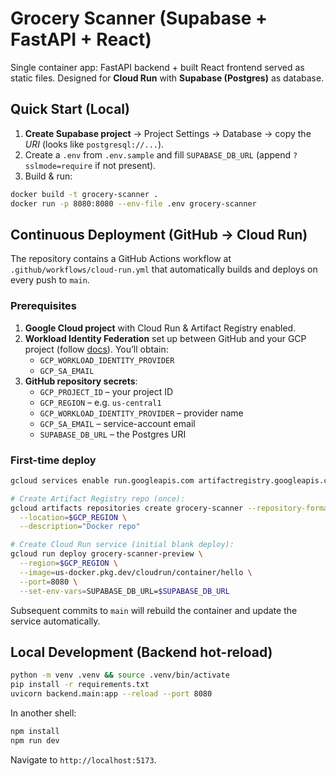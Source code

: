 # Grocery Scanner (Supabase + FastAPI + React)


Single container app: FastAPI backend + built React frontend served as static files.
Designed for **Cloud Run** with **Supabase (Postgres)** as database.


## Quick Start (Local)
1. **Create Supabase project** → Project Settings → Database → copy the *URI* (looks like `postgresql://...`).
2. Create a `.env` from `.env.sample` and fill `SUPABASE_DB_URL` (append `?sslmode=require` if not present).
3. Build & run:
```bash
docker build -t grocery-scanner .
docker run -p 8080:8080 --env-file .env grocery-scanner
```


## Continuous Deployment (GitHub → Cloud Run)

The repository contains a GitHub Actions workflow at `.github/workflows/cloud-run.yml` that automatically builds and deploys on every push to `main`.

### Prerequisites

1. **Google Cloud project** with Cloud Run & Artifact Registry enabled.
2. **Workload Identity Federation** set up between GitHub and your GCP project (follow [docs](https://github.com/google-github-actions/auth#setup)). You’ll obtain:
   * `GCP_WORKLOAD_IDENTITY_PROVIDER`
   * `GCP_SA_EMAIL`
3. **GitHub repository secrets**:
   * `GCP_PROJECT_ID` – your project ID
   * `GCP_REGION` – e.g. `us-central1`
   * `GCP_WORKLOAD_IDENTITY_PROVIDER` – provider name
   * `GCP_SA_EMAIL` – service-account email
   * `SUPABASE_DB_URL` – the Postgres URI

### First-time deploy

```bash
gcloud services enable run.googleapis.com artifactregistry.googleapis.com

# Create Artifact Registry repo (once):
gcloud artifacts repositories create grocery-scanner --repository-format=docker \
  --location=$GCP_REGION \
  --description="Docker repo"

# Create Cloud Run service (initial blank deploy):
gcloud run deploy grocery-scanner-preview \
  --region=$GCP_REGION \
  --image=us-docker.pkg.dev/cloudrun/container/hello \
  --port=8080 \
  --set-env-vars=SUPABASE_DB_URL=$SUPABASE_DB_URL
```

Subsequent commits to `main` will rebuild the container and update the service automatically.

## Local Development (Backend hot-reload)

```bash
python -m venv .venv && source .venv/bin/activate
pip install -r requirements.txt
uvicorn backend.main:app --reload --port 8080
```

In another shell:

```bash
npm install
npm run dev
```

Navigate to `http://localhost:5173`.
